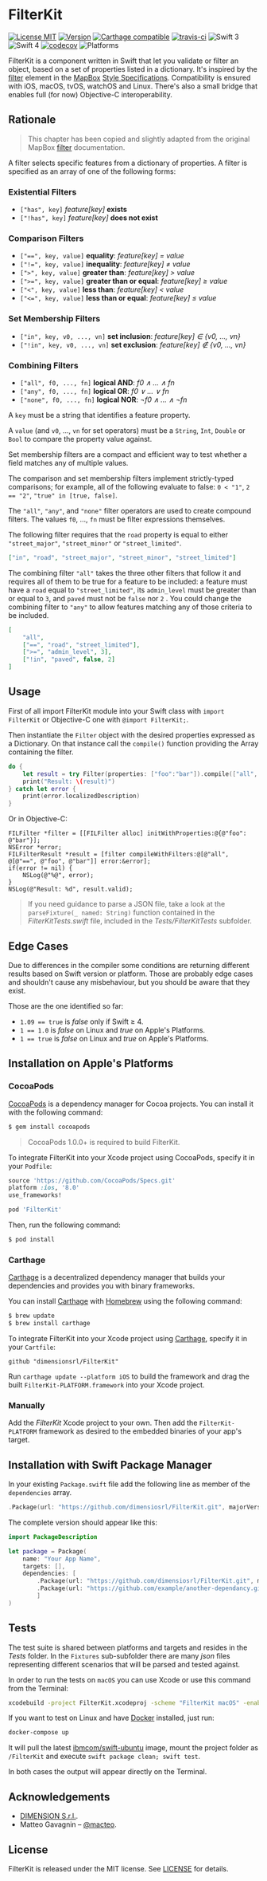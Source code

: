 # FilterKit
[![License MIT](https://img.shields.io/cocoapods/l/FilterKit.svg)](https://raw.githubusercontent.com/dimensionsrl/FilterKit/master/LICENSE) 
[![Version](https://img.shields.io/cocoapods/v/FilterKit.svg)](https://cocoapods.org/?q=FilterKit) 
[![Carthage compatible](https://img.shields.io/badge/Carthage-compatible-4BC51D.svg?style=flat)](https://github.com/Carthage/Carthage) 
[![travis-ci](https://travis-ci.org/DimensionSrl/FilterKit.svg?branch=master)](https://travis-ci.org/DimensionSrl/FilterKit) 
![Swift 3](https://img.shields.io/badge/language-Swift%203-EB7943.svg) ![Swift 4](https://img.shields.io/badge/language-Swift%204-EB7943.svg) 
[![codecov](https://codecov.io/gh/DimensionSrl/FilterKit/branch/master/graph/badge.svg)](https://codecov.io/gh/DimensionSrl/FilterKit) 
![Platforms](https://img.shields.io/badge/platforms-iOS%20|%20macOS%20|%20tvOS%20|%20watchOS%20|%20Linux-8C8C8C.svg)

FilterKit is a component written in Swift that let you validate or filter an object, based on a set of properties listed in a dictionary. It's inspired by the [filter](https://www.mapbox.com/mapbox-gl-js/style-spec/#types-filter) element in the [MapBox](https://www.google.it/url?sa=t&rct=j&q=&esrc=s&source=web&cd=1&ved=0ahUKEwjovNC51ZDWAhXID8AKHUf9BmMQFggmMAA&url=https%3A%2F%2Fwww.mapbox.com%2F&usg=AFQjCNEIt9MHcYcAUBD0eKiH2wCb7aAkQA) [Style Specifications](https://www.mapbox.com/mapbox-gl-js/style-spec/). Compatibility is ensured with iOS, macOS, tvOS, watchOS and Linux. There's also a small bridge that enables full (for now) Objective-C interoperability.

## Rationale
> This chapter has been copied and slightly adapted from the original MapBox [filter](https://www.mapbox.com/mapbox-gl-js/style-spec/#types-filter) documentation.  

A filter selects specific features from a dictionary of properties. A filter is specified as an array of one of the following forms:

### Existential Filters

* `["has", key]` *feature[key]* **exists**
* `["!has", key]` *feature[key]* **does not exist**

### Comparison Filters

* `["==", key, value]` **equality**: *feature[key] = value*
* `["!=", key, value]` **inequality**: *feature[key] ≠ value*
* `[">", key, value]` **greater than**: *feature[key] > value*
* `[">=", key, value]` **greater than or equal**: *feature[key] ≥ value*
* `["<", key, value]` **less than**: *feature[key] < value*
* `["<=", key, value]` **less than or equal**: *feature[key] ≤ value*

### Set Membership Filters

* `["in", key, v0, ..., vn]` **set inclusion**: *feature[key] ∈ {v0, ..., vn}*
* `["!in", key, v0, ..., vn]` **set exclusion**: *feature[key] ∉ {v0, ..., vn}*

### Combining Filters

* `["all", f0, ..., fn]` **logical AND**: *f0 ∧ ... ∧ fn*
* `["any", f0, ..., fn]` **logical OR**: *f0 ∨ ... ∨ fn*
* `["none", f0, ..., fn]` **logical NOR**: *¬f0 ∧ ... ∧ ¬fn*

A `key` must be a string that identifies a feature property.

A `value` (and `v0`, ..., `vn` for set operators) must be a `String`, `Int`, `Double` or `Bool` to compare the property value against.

Set membership filters are a compact and efficient way to test whether a field matches any of multiple values.

The comparison and set membership filters implement strictly-typed comparisons; for example, all of the following evaluate to false: `0 < "1"`, `2 == "2"`, `"true" in [true, false]`.

The `"all"`, `"any"`, and `"none"` filter operators are used to create compound filters. The values `f0`, ..., `fn` must be filter expressions themselves.

The following filter requires that the `road` property is equal to either `"street_major"`, `"street_minor"` or `"street_limited"`.

```json
["in", "road", "street_major", "street_minor", "street_limited"]
```

The combining filter `"all"` takes the three other filters that follow it and requires all of them to be true for a feature to be included: a feature must have a `road` equal to `"street_limited"`, its `admin_level` must be greater than or equal to `3`, and `paved` must not be `false` nor `2` . You could change the combining filter to `"any"` to allow features matching any of those criteria to be included.

```json
[
    "all",
    ["==", "road", "street_limited"],
    [">=", "admin_level", 3],
    ["!in", "paved", false, 2]
]
```

## Usage
First of all import FilterKit module into your Swift class with `import FilterKit` or Objective-C one with `@import FilterKit;`.

Then instantiate the `Filter` object with the desired properties expressed as a Dictionary. On that instance call the `compile()` function providing the Array containing the filter.

```swift
do {
    let result = try Filter(properties: ["foo":"bar"]).compile(["all", ["==", "foo", "bar"]])
    print("Result: \(result)")
} catch let error {
    print(error.localizedDescription)
}
```

Or in Objective-C:
```objc
FILFilter *filter = [[FILFilter alloc] initWithProperties:@{@"foo": @"bar"}];
NSError *error;
FILFilterResult *result = [filter compileWithFilters:@[@"all", @[@"==", @"foo", @"bar"]] error:&error];
if(error != nil) {
    NSLog(@"%@", error);
}
NSLog(@"Result: %d", result.valid);
```

> If you need guidance to parse a JSON file, take a look at the `parseFixture(_ named: String)` function contained in the *FilterKitTests.swift* file, included in the *Tests/FilterKitTests* subfolder.  

## Edge Cases
Due to differences in the compiler some conditions are returning different results based on Swift version or platform. Those are probably edge cases and shouldn't cause any misbehaviour, but you should be aware that they exist.

Those are the one identified so far:
* `1.09 == true` is *false* only if Swift ≥ 4.
* `1 == 1.0` is *false* on Linux and *true* on Apple's Platforms.
* `1 == true` is *false* on Linux and *true* on Apple's Platforms.

## Installation on Apple's Platforms

### CocoaPods

[CocoaPods](http://cocoapods.org) is a dependency manager for Cocoa projects. You can install it with the following command:

```bash
$ gem install cocoapods
```

> CocoaPods 1.0.0+ is required to build FilterKit.  

To integrate FilterKit into your Xcode project using CocoaPods, specify it in your `Podfile`:

```ruby
source 'https://github.com/CocoaPods/Specs.git'
platform :ios, '8.0'
use_frameworks!

pod 'FilterKit'
```

Then, run the following command:

```bash
$ pod install
```

### Carthage

[Carthage](https://github.com/Carthage/Carthage) is a decentralized dependency manager that builds your dependencies and provides you with binary frameworks.

You can install [Carthage](https://github.com/Carthage/Carthage) with [Homebrew](http://brew.sh/) using the following command:

```bash
$ brew update
$ brew install carthage
```

To integrate FilterKit into your Xcode project using [Carthage](https://github.com/Carthage/Carthage), specify it in your `Cartfile`:

```ogdl
github "dimensionsrl/FilterKit"
```

Run `carthage update --platform iOS` to build the framework and drag the built `FilterKit-PLATFORM.framework` into your Xcode project.

### Manually

Add the *FilterKit* Xcode project to your own. Then add the `FilterKit-PLATFORM` framework as desired to the embedded binaries of your app's target.

## Installation with Swift Package Manager
In your existing `Package.swift` file add the following line as member of the `dependencies` array.

```swift
.Package(url: "https://github.com/dimensiosrl/FilterKit.git", majorVersion: 1),
```

The complete version should appear like this:

```swift
import PackageDescription

let package = Package(
    name: "Your App Name",
    targets: [],
    dependencies: [
        .Package(url: "https://github.com/dimensiosrl/FilterKit.git", majorVersion: 1),
        .Package(url: "https://github.com/example/another-dependancy.git", majorVersion: 2),
        ]
)
```

## Tests
The test suite is shared between platforms and targets and resides in the *Tests* folder. In the `Fixtures` sub-subfolder there are many *json* files representing different scenarios that will be parsed and tested against.

In order to run the tests on `macOS` you can use Xcode or use this command from the Terminal:
```sh
xcodebuild -project FilterKit.xcodeproj -scheme "FilterKit macOS" -enableCodeCoverage YES clean build test
```

If you want to test on Linux and have [Docker](http://docker.com) installed, just run:
```sh
docker-compose up
```

It will pull the latest [ibmcom/swift-ubuntu](https://github.com/IBM-Swift/swift-ubuntu-docker) image, mount the project folder as `/FilterKit` and execute `swift package clean; swift test`.

In both cases the output will appear directly on the Terminal.

## Acknowledgements
* [DIMENSION S.r.l.](https://dimension.it).
* Matteo Gavagnin – [@macteo](https://twitter.com/macteo).

## License
FilterKit is released under the MIT license. See [LICENSE](https://raw.githubusercontent.com/dimensionsrl/FilterKit/master/LICENSE) for details.
